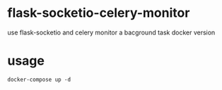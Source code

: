 # flask-socketio-celery-monitor
use flask-socketio and celery monitor a bacground task docker version

# usage
```shell
docker-compose up -d
```
